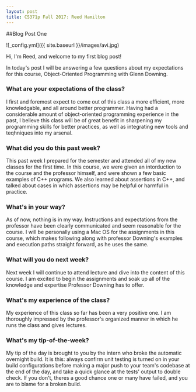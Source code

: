 ```yaml
---
layout: post
title: CS371p Fall 2017: Reed Hamilton
---
```

##Blog Post One

![_config.yml]({{ site.baseurl }}/images/avi.jpg)

Hi, I'm Reed, and welcome to my first blog post!

In today's post I will be answering a few questions about my expectations for this course, Object-Oriented Programming with Glenn Downing.

### What are your expectations of the class?
I first and foremost expect to come out of this class a more efficient, more knowledgable, and all around better programmer. Having had a considerable amount of object-oriented programming experience in the past, I believe this class will be of great benefit in sharpening my programming skills for better practices, as well as integrating new tools and teqhniques into my arsenal. 

### What did you do this past week?
This past week I prepared for the semester and attended all of my new classes for the first time. In this course, we were given an intorduction to the course and the professor himself, and were shown a few basic examples of C++ programs. We also learned about assertions in C++, and talked about cases in which assertions may be helpful or harmful in practice.

### What's in your way?
As of now, nothing is in my way. Instructions and expectations from the professor have been clearly communicated and seem reasonable for the course. I will be personally using a Mac OS for the assignments in this course, which makes following along with professor Downing's examples and execution paths straight forward, as he uses the same. 

### What will you do next week?
Next week I will continue to attend lecture and dive into the content of this course. I am excited to begin the assignments and soak up all of the knowledge and expertise Professor Downing has to offer.

### What's my experience of the class?
My experience of this class so far has been a very positive one. I am thoroughly impressed by the professor's organized manner in which he runs the class and gives lectures.  

### What's my tip-of-the-week?
My tip of the day is brought to you by the intern who broke the automatic overnight build. It is this: always confirm unit testing is turned on in your build configurations before making a major push to your team's codebase at the end of the day, and take a quick glance at the tests' output to double check. If you don't, theres a good chance one or many have failed, and you are to blame for a broken build.

